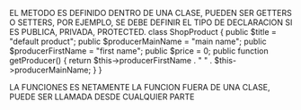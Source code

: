 EL METODO ES DEFINIDO DENTRO DE UNA CLASE, PUEDEN SER GETTERS O SETTERS, POR EJEMPLO,
SE DEBE DEFINIR EL TIPO DE DECLARACION SI ES PUBLICA, PRIVADA, PROTECTED.
class ShopProduct
{
 public $title = "default product";
 public $producerMainName = "main name";
 public $producerFirstName = "first name";
 public $price = 0;
 public function getProducer()
 {
 return $this->producerFirstName . " "
 . $this->producerMainName;
 }
}


LA FUNCIONES ES NETAMENTE LA FUNCION FUERA DE UNA CLASE, PUEDE SER LLAMADA DESDE CUALQUIER PARTE
